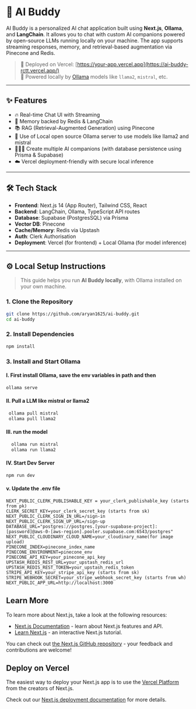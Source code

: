 # 🤖 AI Buddy

AI Buddy is a personalized AI chat application built using **Next.js**, **Ollama**, and **LangChain**. It allows you to chat with custom AI companions powered by open-source LLMs running locally on your machine. The app supports streaming responses, memory, and retrieval-based augmentation via Pinecone and Redis.

> 🚀 Deployed on Vercel: [https://your-app.vercel.app](https://ai-buddy-rctt.vercel.app/)  
> 🧠 Powered locally by [Ollama](https://ollama.com) models like `llama2`, `mistral`, etc.

---

## ✨ Features

- 🔥 Real-time Chat UI with Streaming
- 🧠 Memory backed by Redis & LangChain
- 📚 RAG (Retrieval-Augmented Generation) using Pinecone
- 🔐 Use of Local open source Ollama server to use models like llama2 and mistral
- 🧑‍🤝‍🧑 Create multiple AI companions (with database persistence using Prisma & Supabase)
- ☁️ Vercel deployment-friendly with secure local inference

---

## 🛠️ Tech Stack

- **Frontend**: Next.js 14 (App Router), Tailwind CSS, React
- **Backend**: LangChain, Ollama, TypeScript API routes
- **Database**: Supabase (PostgresSQL) via Prisma
- **Vector DB**: Pinecone
- **Cache/Memory**: Redis via Upstash
- **Auth**: Clerk Authorisation
- **Deployment**: Vercel (for frontend) + Local Ollama (for model inference)

---

## ⚙️ Local Setup Instructions

> This guide helps you run **AI Buddy locally**, with Ollama installed on your own machine.

### 1. Clone the Repository

```bash
git clone https://github.com/aryan1625/ai-buddy.git
cd ai-buddy
```
### 2. Install Dependencies
```bash
npm install
```

### 3. Install and Start Ollama
#### I. First install Ollama, save the env variables in path and then 
```bash
ollama serve
```
#### II. Pull a LLM like mistral or llama2
 ```bash
  ollama pull mistral
  ollama pull llama2
  ```
#### III. run the model
```bash
  ollama run mistral
  ollama run llama2
  ```

#### IV. Start Dev Server
  ```bash
  npm run dev
  ```

#### v. Update the .env file
```.env
NEXT_PUBLIC_CLERK_PUBLISHABLE_KEY = your_clerk_publishable_key (starts from pk)
CLERK_SECRET_KEY=your_clerk_secret_key (starts from sk)
NEXT_PUBLIC_CLERK_SIGN_IN_URL=/sign-in
NEXT_PUBLIC_CLERK_SIGN_UP_URL=/sign-up
DATABASE_URL="postgres://postgres.[your-supabase-project]:[password]@aws-0-[aws-region].pooler.supabase.com:6543/postgres"
NEXT_PUBLIC_CLOUDINARY_CLOUD_NAME=your_cloudinary_name(for image upload)
PINECONE_INDEX=pinecone_index_name
PINECONE_ENVIRONMENT=pinecone_env
PINECONE_API_KEY=your_pinecone_api_key
UPSTASH_REDIS_REST_URL=your_upstash_redis_url
UPSTASH_REDIS_REST_TOKEN=your_upstash_redis_token
STRIPE_API_KEY=your_stripe_api_key (starts from sk)
STRIPE_WEBHOOK_SECRET=your_stripe_webhook_secret_key (starts from wh)
NEXT_PUBLIC_APP_URL=http://localhost:3000
```


## Learn More

To learn more about Next.js, take a look at the following resources:

- [Next.js Documentation](https://nextjs.org/docs) - learn about Next.js features and API.
- [Learn Next.js](https://nextjs.org/learn) - an interactive Next.js tutorial.

You can check out [the Next.js GitHub repository](https://github.com/vercel/next.js) - your feedback and contributions are welcome!

## Deploy on Vercel

The easiest way to deploy your Next.js app is to use the [Vercel Platform](https://vercel.com/new?utm_medium=default-template&filter=next.js&utm_source=create-next-app&utm_campaign=create-next-app-readme) from the creators of Next.js.

Check out our [Next.js deployment documentation](https://nextjs.org/docs/app/building-your-application/deploying) for more details.
